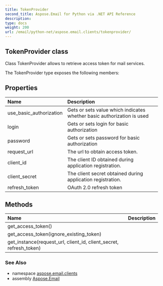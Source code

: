 ```yaml
---
title: TokenProvider
second_title: Aspose.Email for Python via .NET API Reference
description: 
type: docs
weight: 200
url: /email/python-net/aspose.email.clients/tokenprovider/
---
```


## TokenProvider class

Class TokenProvider allows to retrieve access token for mail services.

The TokenProvider type exposes the following members:
## Properties
| Name | Description |
| :- | :- |
|use_basic_authorization|Gets or sets value which indicates whether basic authorization is used|
|login|Gets or sets login for basic authorization|
|password|Gets or sets password for basic authorization|
|request_url|The url to obtain access token.|
|client_id|The client ID obtained during application registration.|
|client_secret|The client secret obtained during application registration.|
|refresh_token|OAuth 2.0 refresh token|
## Methods
| Name | Description |
| :- | :- |
|get_access_token()|  |
|get_access_token(ignore_existing_token)|  |
|get_instance(request_url, client_id, client_secret, refresh_token)|  |

### See Also

* namespace [aspose.email.clients](/email/python-net/aspose.email.clients/)
* assembly [Aspose.Email](/slides/python-net/)

